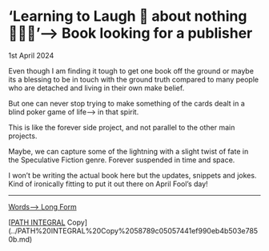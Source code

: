 # ‘Learning to Laugh 🤣 about nothing 🤷🏽‍♂️’—> Book looking for a publisher

1st April 2024 

Even though I am finding it tough to get one book off the ground or maybe its a blessing to be in touch with the ground truth compared to many people who are detached and living in their own make belief.

But one can never stop trying to make something of the cards dealt in a blind poker game of life—> in that spirit.

This is like the forever side project, and not parallel to the other main projects.

Maybe, we can capture some of the lightning with a slight twist of fate in the Speculative Fiction genre. Forever suspended in time and space.

I won’t be writing the actual book here but the updates, snippets and jokes. Kind of ironically fitting to put it out there on April Fool’s day!

---

[Words—> Long Form](Words%E2%80%94%20Long%20Form%20ed8500f5e08243f5b8796bfe35f8878d.md)

[[PATH INTEGRAL](Https://path-integral.com) Copy](../PATH%20INTEGRAL%20Copy%2058789c05057441ef990eb4b503e7850b.md)